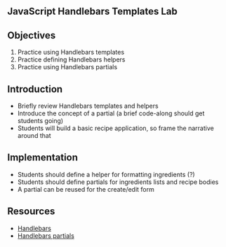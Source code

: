 JavaScript Handlebars Templates Lab
---

## Objectives

1. Practice using Handlebars templates
2. Practice defining Handlebars helpers
3. Practice using Handlebars partials

## Introduction

- Briefly review Handlebars templates and helpers
- Introduce the concept of a partial (a brief code-along should get students going)
- Students will build a basic recipe application, so frame the narrative around that

## Implementation

- Students should define a helper for formatting ingredients (?)
- Students should define partials for ingredients lists and recipe bodies
- A partial can be reused for the create/edit form

## Resources

- [Handlebars](http://handlebarsjs.com)
- [Handlebars partials](http://handlebarsjs.com/partials.html)
